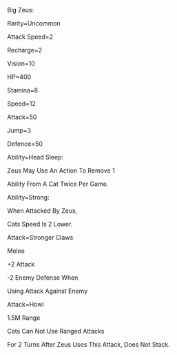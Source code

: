 Big Zeus:

Rarity=Uncommon

Attack Speed=2

Recharge=2

Vision=10

HP=400

Stamina=8

Speed=12

Attack=50

Jump=3

Defence=50

Ability=Head Sleep:

Zeus May Use An Action To Remove 1

Ability From A Cat Twice Per Game.

Ability=Strong:

When Attacked By Zeus,

Cats Speed Is 2 Lower.

Attack=Stronger Claws

Melee

+2 Attack

-2 Enemy Defense When

Using Attack Against Enemy

Attack=Howl

1.5M Range

Cats Can Not Use Ranged Attacks

For 2 Turns After Zeus Uses This Attack, Does Not Stack.
